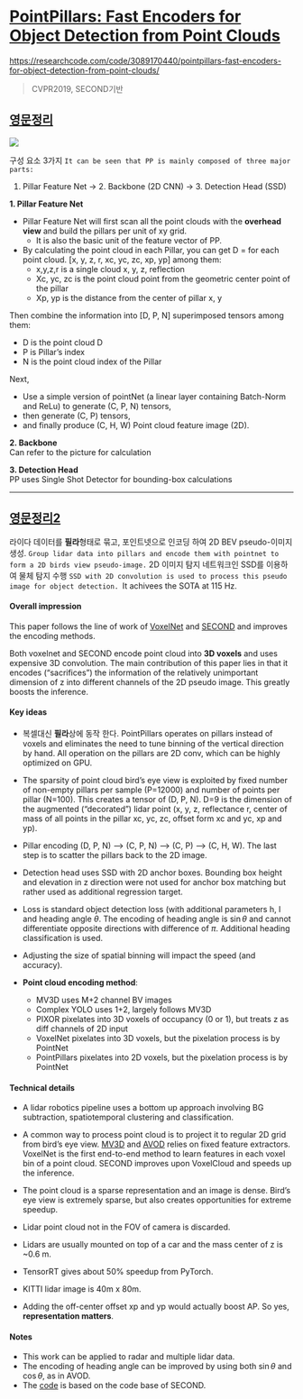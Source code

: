 # [PointPillars: Fast Encoders for Object Detection from Point Clouds](https://arxiv.org/abs/1812.05784)

https://researchcode.com/code/3089170440/pointpillars-fast-encoders-for-object-detection-from-point-clouds/

> CVPR2019, SECOND기반 



## [영문정리](https://medium.com/@m7807031/pointpillars-fast-encoders-for-object-detection-from-point-clouds-brief-3c868c5c463d)

![](https://i.imgur.com/BzJHmN3.png)

구성 요소 3가지 `It can be seen that PP is mainly composed of three major parts:  `
1. Pillar Feature Net -> 2. Backbone (2D CNN) -> 3. Detection Head (SSD)

**1. Pillar Feature Net**  
- Pillar Feature Net will first scan all the point clouds with the **overhead view** and build the pillars per unit of xy grid. 
	- It is also the basic unit of the feature vector of PP. 
- By calculating the point cloud in each Pillar, you can get D = for each point cloud. [x, y, z, r, xc, yc, zc, xp, yp]  among them:  
	- x,y,z,r is a single cloud x, y, z, reflection  
	- Xc, yc, zc is the point cloud point from the geometric center point of the pillar  
	- Xp, yp is the distance from the center of pillar x, y

Then combine the information into [D, P, N] superimposed tensors  among them:  
- D is the point cloud D  
- P is Pillar’s index  
- N is the point cloud index of the Pillar

Next,  
- Use a simple version of pointNet (a linear layer containing Batch-Norm and ReLu) to generate (C, P, N) tensors, 
- then generate (C, P) tensors, 
- and finally produce (C, H, W) Point cloud feature image (2D).

**2. Backbone**  
Can refer to the picture for calculation

**3. Detection Head**  
PP uses Single Shot Detector for bounding-box calculations

---

## [영문정리2](https://patrick-llgc.github.io/Learning-Deep-Learning/paper_notes/point_pillars.html)

라이다 데이터를 **필라**형태로 묶고, 포인트넷으로 인코딩 하여 2D BEV pseudo-이미지 생성. `Group lidar data into pillars and encode them with pointnet to form a 2D birds view pseudo-image.` 2D 이미지 탐지 네트워크인 SSD를 이용하여 물체 탐지 수행 `SSD with 2D convolution is used to process this pseudo image for object detection. `It achivees the SOTA at 115 Hz.

#### Overall impression

This paper follows the line of work of [VoxelNet](https://patrick-llgc.github.io/Learning-Deep-Learning/paper_notes/voxelnet.md) and [SECOND](https://patrick-llgc.github.io/Learning-Deep-Learning/paper_notes/second.md) and improves the encoding methods. 

Both voxelnet and SECOND encode point cloud into **3D voxels** and uses expensive 3D convolution. The main contribution of this paper lies in that it encodes (“sacrifices”) the information of the relatively unimportant dimension of z into different channels of the 2D pseudo image. This greatly boosts the inference.

#### Key ideas[](https://patrick-llgc.github.io/Learning-Deep-Learning/paper_notes/point_pillars.html#key-ideas)

-  복셀대신 **필라**상에 동작 한다.  PointPillars operates on pillars instead of voxels and eliminates the need to tune binning of the vertical direction by hand. All operation on the pillars are 2D conv, which can be highly optimized on GPU.

-   The sparsity of point cloud bird’s eye view is exploited by fixed number of non-empty pillars per sample (P=12000) and number of points per pillar (N=100). This creates a tensor of (D, P, N). D=9 is the dimension of the augmented (“decorated”) lidar point (x, y, z, reflectance r, center of mass of all points in the pillar xc, yc, zc, offset form xc and yc, xp and yp).

-   Pillar encoding (D, P, N) –> (C, P, N) –> (C, P) –> (C, H, W). The last step is to scatter the pillars back to the 2D image.

-   Detection head uses SSD with 2D anchor boxes. Bounding box height and elevation in z direction were not used for anchor box matching but rather used as additional regression target.

-   Loss is standard object detection loss (with additional parameters h, l and heading angle $\theta$. The encoding of heading angle is $\sin\theta$ and cannot differentiate opposite directions with difference of $\pi$. Additional heading classification is used.

-   Adjusting the size of spatial binning will impact the speed (and accuracy).

-   **Point cloud encoding method**:
    -   MV3D uses M+2 channel BV images
    -   Complex YOLO uses 1+2, largely follows MV3D
    -   PIXOR pixelates into 3D voxels of occupancy (0 or 1), but treats z as diff channels of 2D input
    -   VoxelNet pixelates into 3D voxels, but the pixelation process is by PointNet
    -   PointPillars pixelates into 2D voxels, but the pixelation process is by PointNet

#### Technical details[](https://patrick-llgc.github.io/Learning-Deep-Learning/paper_notes/point_pillars.html#technical-details)

-   A lidar robotics pipeline uses a bottom up approach involving BG subtraction, spatiotemporal clustering and classification.

-   A common way to process point cloud is to project it to regular 2D grid from bird’s eye view.  [MV3D](https://patrick-llgc.github.io/Learning-Deep-Learning/paper_notes/mv3d.html)  and  [AVOD](https://patrick-llgc.github.io/Learning-Deep-Learning/paper_notes/avod.html)  relies on fixed feature extractors. VoxelNet is the first end-to-end method to learn features in each voxel bin of a point cloud. SECOND improves upon VoxelCloud and speeds up the inference.
-   The point cloud is a sparse representation and an image is dense. Bird’s eye view is extremely sparse, but also creates opportunities for extreme speedup.
-   Lidar point cloud not in the FOV of camera is discarded.
-   Lidars are usually mounted on top of a car and the mass center of z is ~0.6 m.
-   TensorRT gives about 50% speedup from PyTorch.
-   KITTI lidar image is 40m x 80m.
-   Adding the off-center offset xp and yp would actually boost AP. So yes,  **representation matters**.

#### Notes[](https://patrick-llgc.github.io/Learning-Deep-Learning/paper_notes/point_pillars.html#notes)

-   This work can be applied to radar and multiple lidar data.
-   The encoding of heading angle can be improved by using both $\sin\theta$ and $\cos\theta$, as in AVOD.
-   The  [code](https://github.com/nutonomy/second.pytorch)  is based on the code base of SECOND.